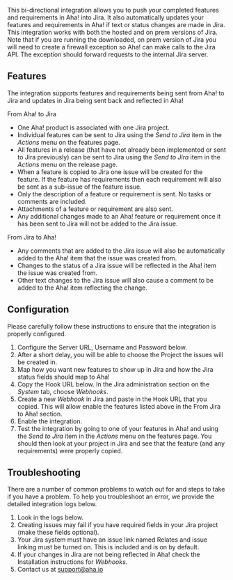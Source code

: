 This bi-directional integration allows you to push your completed features and requirements in Aha! into Jira. It also automatically updates your features and requirements in Aha! if text or status changes are made in Jira. This integration works with both the hosted and on prem versions of Jira. Note that if you are running the downloaded, on prem version of Jira you will need to create a firewall exception so Aha! can make calls to the Jira API. The exception should forward requests to the internal Jira server. 

## Features

The integration supports features and requirements being sent from Aha! to Jira and updates in Jira being sent back and reflected in Aha!

From Aha! to Jira

* One Aha! product is associated with one Jira project.
* Individual features can be sent to Jira using the _Send to Jira_ item in the _Actions_ menu on the features page.
* All features in a release (that have not already been implemented or sent to Jira previously) can be sent to Jira using the _Send to Jira_ item in the _Actions_ menu on the release page.
* When a feature is copied to Jira one issue will be created for the feature. If the feature has requirements then each requirement will also be sent as a sub-issue of the feature issue.
* Only the description of a feature or requirement is sent. No tasks or comments are included. 
* Attachments of a feature or requirement are also sent.
* Any additional changes made to an Aha! feature or requirement once it has been sent to Jira will not be added to the Jira issue.

From Jira to Aha!

* Any comments that are added to the Jira issue will also be automatically added to the Aha! item that the issue was created from.
* Changes to the status of a Jira issue will be reflected in the Aha! item the issue was created from.
* Other text changes to the Jira issue will also cause a comment to be added to the Aha! item reflecting the change.
	
## Configuration

Please carefully follow these instructions to ensure that the integration is properly configured.

1.	Configure the Server URL, Username and Password below.
2.	After a short delay, you will be able to choose the Project the issues will be created in.
3. 	Map how you want new features to show up in Jira and how the Jira status fields should map to Aha! 
3.	Copy the Hook URL below. In the Jira administration section on the _System_ tab, choose _Webhooks_.
4.	Create a new _Webhook_ in Jira and paste in the Hook URL that you copied. This will allow enable the features listed above in the From Jira to Aha! section.
5.	Enable the integration.
6. 	Test the integration by going to one of your features in Aha! and using the _Send to Jira_ item in the _Actions_ menu on the features page. You should then look at your project in Jira and see that the feature (and any requirements) were properly copied. 


## Troubleshooting

There are a number of common problems to watch out for and steps to take if you have a problem. To help you troubleshoot an error, we provide the detailed integration logs below. 

1. Look in the logs below.
2. Creating issues may fail if you have required fields in your Jira project (make these fields optional).
3. Your Jira system must have an issue link named Relates and issue linking must be turned on. This is included and is on by default.
4. If your changes in Jira are not being reflected in Aha! check the Installation instructions for _Webhooks_. 
5. Contact us at support@aha.io




